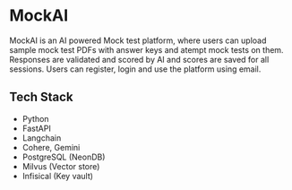 # MockAI

MockAI is an AI powered Mock test platform, where users can upload sample mock test PDFs with answer keys and atempt mock tests on them. Responses are validated and scored by AI and scores are saved for all sessions.
Users can register, login and use the platform using email.

## Tech Stack

- Python
- FastAPI
- Langchain
- Cohere, Gemini
- PostgreSQL (NeonDB)
- Milvus (Vector store)
- Infisical (Key vault)
